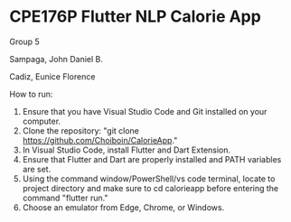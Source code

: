 # CPE176P Flutter NLP Calorie App
Group 5

Sampaga, John Daniel B.

Cadiz, Eunice Florence

How to run:

1. Ensure that you have Visual Studio Code and Git installed on your computer.
2. Clone the repository: "git clone https://github.com/Choiboin/CalorieApp."
3. In Visual Studio Code, install Flutter and Dart Extension.
4. Ensure that Flutter and Dart are properly installed and PATH variables are set.
5. Using the command window/PowerShell/vs code terminal, locate to project directory and make sure to cd calorieapp before entering the command "flutter run."
6. Choose an emulator from Edge, Chrome, or Windows.
